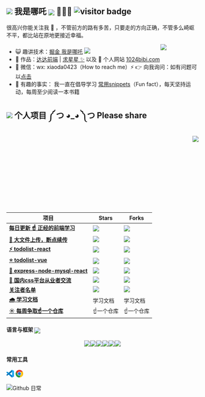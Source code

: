 ## <img src="https://camo.githubusercontent.com/8653492b3ab0c46cc580ad293f0555880ecf8ac82f0a761f17af1335e85e4de6/68747470733a2f2f71706c7573706963747572652e6f73732d636e2d6265696a696e672e616c6979756e63732e636f6d2f364c6a6a51412f48692e676966" height="20"> 我是哪吒 <img align='center' src='https://github.com/mayankchaudhary26/Cool-Readme-ideas/blob/master/data/octocat/daftpunktocat-guy.gif' width='30'> 🎉🎉🎉 <img src="https://visitor-badge.glitch.me/badge?page_id=webVueBlog" alt="visitor badge" />

 很高兴你能关注我 👋 ，不管前方的路有多苦，只要走的方向正确，不管多么崎岖不平，都比站在原地更接近幸福。

<img align="right" width="100" src="https://cdn.jsdelivr.net/gh/YunYouJun/yun/images/yun-alpha-compressed.png">

### 

<!-- - 😄 我的leetcode题解 [nice-js-leetcode](https://github.com/nice-people-frontend-community/nice-js-leetcode) -->
- 😺 趣讲技术：<a href="https://juejin.cn/user/1451011081249175" target="_blank">掘金 我是哪吒</a> <img src="https://emojis.slackmojis.com/emojis/images/1621024394/39092/cat-roll.gif?1621024394" width="28" />
- 🏡 作品：<a href="http://www.dadaqianduan.cn/#/" target="_blank">达达前端</a> | <a href="https://github.com/webVueBlog/vueblog" target="_blank">求星星 ✨</a> 以及 🌱 个人网站 <a href="https://www.1024bibi.com" target="_blank">1024bibi.com</a>
- 💬 微信：wx: xiaoda0423（How to reach me）⚡ 👉 向我询问：如有问题可以[点击](https://github.com/webVueBlog/interview-answe/issues)
- 🤔 有趣的事实： 我一直在倡导学习 [常用snippets](https://gist.github.com/webVueBlog)（Fun fact），每天坚持运动，每周至少阅读一本书籍


## <img src="https://emojis.slackmojis.com/emojis/images/1588315024/8823/hyperkitty.gif?1588315024" width="30" /> 个人项目  ༼ つ ◕_◕ ༽つ Please share

<img align="right"  height="200em" src="https://github-readme-stats.vercel.app/api/top-langs/?username=webVueBlog&layout=compact&langs_count=16&theme=light " />

| 项目 | Stars | Forks |
| --- | --- | ---|
| [**每日更新 ☝️ 正经的前端学习**](https://github.com/webVueBlog/Leetcode) | <img src="https://img.shields.io/github/stars/webVueBlog/Leetcode?style=social" height="22" align="top" /> | <img src="https://img.shields.io/github/forks/webVueBlog/Leetcode?style=social" height="22" align="top" /> |
| [**🐬 大文件上传，断点续传**](https://github.com/webVueBlog/file-breakpoint-continue) | <img src="https://img.shields.io/github/stars/webVueBlog/file-breakpoint-continue?style=social" height="22" align="top" /> | <img src="https://img.shields.io/github/forks/webVueBlog/file-breakpoint-continue?style=social" height="22" align="top" /> |
| [**⚡ todolist-react**](https://github.com/webVueBlog/todolist-react) | <img src="https://img.shields.io/github/stars/webVueBlog/todolist-react?style=social" height="22" align="top" /> | <img src="https://img.shields.io/github/forks/webVueBlog/todolist-react?style=social" height="22" align="top" /> |
| [**⭐ todolist-vue**](https://github.com/webVueBlog/todolist-vue) | <img src="https://img.shields.io/github/stars/webVueBlog/todolist-vue?style=social" height="22" align="top" /> | <img src="https://img.shields.io/github/forks/webVueBlog/todolist-vue?style=social" height="22" align="top" /> |
| [**🌙 express-node-mysql-react**](https://github.com/webVueBlog/express-node) | <img src="https://img.shields.io/github/stars/webVueBlog/express-node?style=social" height="22" align="top" /> | <img src="https://img.shields.io/github/forks/webVueBlog/express-node?style=social" height="22" align="top" /> |
| [**🦈 国内css平台从业者交流**](https://github.com/webVueBlog/awesome-css) | <img src="https://img.shields.io/github/stars/webVueBlog/awesome-css?style=social" height="22" align="top" /> | <img src="https://img.shields.io/github/forks/webVueBlog/awesome-css?style=social" height="22" align="top" /> |
| [**关注者名单**](https://github.com/webVueBlog/nice-my-friend) | <img src="https://img.shields.io/github/stars/webVueBlog/nice-my-friend?style=social" height="22" align="top" /> | <img src="https://img.shields.io/github/forks/webVueBlog/nice-my-friend?style=social" height="22" align="top" /> |
| [**🌧 学习文档**](https://github.com/learn-docs) | 学习文档 | 学习文档 |
| [**☀ 每周争取☝️一个仓库**](https://github.com/weekCodeing) | ☝️一个仓库 | ☝️一个仓库 |

#### 语言与框架 <img align='center' src='https://github.com/mayankchaudhary26/Cool-Readme-ideas/blob/master/data/chill%20scene.gif' width='50'>

<p align="center">
  <img src="https://media3.giphy.com/media/ln7z2eWriiQAllfVcn/200w.webp" width="100"><img src="https://i.giphy.com/media/eNAsjO55tPbgaor7ma/200w.webp" width="100"><img src="https://i.giphy.com/media/VgGthkhUvGgOit7Y9i/200.webp" width="100"><img src="https://media3.giphy.com/media/kdFc8fubgS31b8DsVu/giphy.webp" width="100"><img src="https://i.giphy.com/media/KzJkzjggfGN5Py6nkT/200.webp" width="100"><img src="https://i.giphy.com/media/IdyAQJVN2kVPNUrojM/200.webp" width="100">
</p>

<!-- <code><img height="20" src="https://raw.githubusercontent.com/github/explore/80688e429a7d4ef2fca1e82350fe8e3517d3494d/topics/html/html.png"></code>
<code><img height="20" src="https://raw.githubusercontent.com/github/explore/80688e429a7d4ef2fca1e82350fe8e3517d3494d/topics/css/css.png"></code>
<code><img height="20" src="https://raw.githubusercontent.com/github/explore/80688e429a7d4ef2fca1e82350fe8e3517d3494d/topics/javascript/javascript.png"></code>
<code><img height="20" src="https://raw.githubusercontent.com/github/explore/80688e429a7d4ef2fca1e82350fe8e3517d3494d/topics/typescript/typescript.png"></code>
<code><img height="20" src="https://raw.githubusercontent.com/github/explore/80688e429a7d4ef2fca1e82350fe8e3517d3494d/topics/vue/vue.png"></code>
<code><img height="20" src="https://raw.githubusercontent.com/github/explore/80688e429a7d4ef2fca1e82350fe8e3517d3494d/topics/react/react.png"></code>
 -->

#### 常用工具

<code><img height="20" src="https://raw.githubusercontent.com/github/explore/80688e429a7d4ef2fca1e82350fe8e3517d3494d/topics/visual-studio-code/visual-studio-code.png"></code>
<code><img height="20" src="https://raw.githubusercontent.com/github/explore/80688e429a7d4ef2fca1e82350fe8e3517d3494d/topics/chrome/chrome.png"></code>

<img alt="Github 日常" src="https://denvercoder1-activity-graph.herokuapp.com/graph/?username=webVueBlog&bg_color=1F222E&color=F8D866&line=F85D7F&point=FFFFFF&hide_border=true"  />

###

<!--  
  
[<img  style="margin: 10px" height="210px" width="48%" src="https://leetcard.jacoblin.cool/jeskson?theme=unicorn&site=cn">](https://leetcard.jacoblin.cool/jeskson?theme=unicorn&site=cn)
[<img  style="margin: 10px" height="210px" width="48%" src="https://stats.justsong.cn/api/juejin?id=1451011081249175&theme=dark">](https://stats.justsong.cn/api/juejin?id=1451011081249175&theme=dark)

-->
